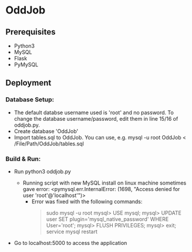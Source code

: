 # OddJob

## Prerequisites
* Python3
* MySQL
* Flask
* PyMySQL
   <pip3 install pymysql>

## Deployment

### Database Setup:
* The default databse username used is 'root' and no password. To change the database username/password, edit them in line 15/16 of oddjob.py.
* Create database 'OddJob'
* Import tables.sql to OddJob. You can use, e.g. mysql -u root OddJob < /File/Path/OddJob/tables.sql

### Build & Run:
* Run python3 oddjob.py
    * Running script with new MySQL install on linux machine sometimes gave error:
        <pymysql.err.InternalError: (1698, "Access denied for user 'root'@'localhost'")>
        * Error was fixed with the following commands:
            > sudo mysql -u root
            mysql> USE mysql;
            mysql> UPDATE user SET plugin='mysql_native_password' WHERE User='root';
            mysql> FLUSH PRIVILEGES;
            mysql> exit;
            > service mysql restart

* Go to localhost:5000 to access the application
